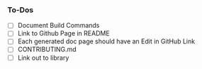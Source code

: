 ### To-Dos

- [ ] Document Build Commands
- [ ] Link to Github Page in README
- [ ] Each generated doc page should have an Edit in GitHub Link
- [ ] CONTRIBUTING.md
- [ ] Link out to library
